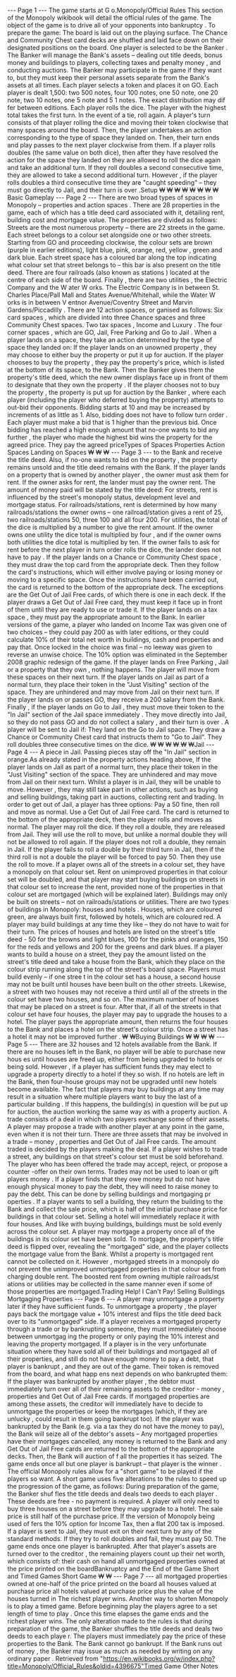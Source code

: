 --- Page 1 ---
The game starts at G o.Monopoly/Official Rules
This section of the Monopoly wikibook  will detail the official rules of the game. The object of the game
is to drive all of your opponents into bankruptcy .
To prepare the game:
The board is laid out on the playing surface.
The Chance and Community Chest card decks are
shuffled and laid face down on their designated
positions on the board.
One player is selected to be the Banker . The Banker
will manage the Bank's assets – dealing out title
deeds, bonus money and buildings to players,
collecting taxes and penalty money , and conducting
auctions. The Banker may participate in the game if
they want to, but they must keep their personal
assets separate from the Bank's assets at all times.
Each player selects a token and places it on GO.
Each player is dealt 1,500: two 500 notes, four 100 notes, one 50 note, one 20 note,
two 10 notes, one 5 note and 5 1 notes. The exact distribution may dif fer between
editions.
Each player rolls the dice. The player with the highest total takes the first turn. In the event
of a tie, roll again.
A player's turn consists of that player rolling the dice and moving their token clockwise that many spaces
around the board. Then, the player undertakes an action corresponding to the type of space they landed
on. Then, their turn ends and play passes to the next player clockwise from them.
If a player rolls doubles (the same value on both dice), then after they have resolved the action for the
space they landed on they are allowed to roll the dice again and take an additional turn. If they roll
doubles a second consecutive time, they are allowed to take a second additional turn. However , if the
player rolls doubles a third consecutive time they are "caught speeding" – they must go directly to Jail,
and their turn is over .Setup
₩
₩
₩
₩
₩
₩
₩
₩
Basic Gameplay
--- Page 2 ---
There are two broad types of spaces in Monopoly – properties  and action spaces .
There are 28 properties in the game, each of which has a title deed card associated with it, detailing rent,
building cost and mortgage value. The properties are divided as follows:
Streets  are the most numerous property – there are 22 streets in the game. Each street
belongs to a colour set  alongside one or two other streets. Starting from GO and
proceeding clockwise, the colour sets are brown (purple in earlier editions), light blue, pink,
orange, red, yellow , green and dark blue. Each street space has a coloured bar along the
top indicating what colour set that street belongs to – this bar is also present on the title
deed.
There are four railroads  (also known as stations ) located at the centre of each side of the
board.
Finally , there are two utilities , the Electric Company and the W ater W orks. The Electric
Company is in between St. Charles Place/Pall Mall and States Avenue/Whitehall, while the
Water W orks is in between V entnor Avenue/Coventry Street and Marvin Gardens/Piccadilly .
There are 12 action spaces, or ganised as follows:
Six card spaces , which are divided into three Chance spaces  and three Community
Chest  spaces.
Two tax spaces , Income and Luxury .
The four corner spaces , which are GO, Jail, Free Parking  and Go to Jail .
When a player lands on a space, they take an action determined by the type of space they landed on:
If the player lands on an unowned property , they may choose to either buy the property or
put it up for auction.
If the player chooses to buy the property , they pay the property's price, which is listed at
the bottom of its space, to the Bank. Then the Banker gives them the property's title
deed, which the new owner displays face up in front of them to designate that they own
the property .
If the player chooses not to buy the property , the property is put up for auction by the
Banker , where each player (including the player who deferred buying the property)
attempts to out-bid their opponents. Bidding starts at 10 and may be increased by
increments of as little as 1. Also, bidding does not have to follow turn order . Each
player must make a bid that is 1 higher than the previous bid. Once bidding has
reached a high enough amount that no-one wants to bid any further , the player who
made the highest bid wins the property for the agreed price. They pay the agreed priceTypes of Spaces
Properties
Action Spaces
Landing on Spaces
₩
₩
₩
--- Page 3 ---
to the Bank and receive the title deed. Also, if no-one wants to bid on the property , the
property remains unsold and the title deed remains with the Bank.
If the player lands on a property that is owned by another player , the owner must ask
them for rent.
If the owner asks for rent, the lander must pay the owner rent. The amount of money
paid will be stated by the title deed:
For streets, rent is influenced by the street's monopoly status, development level and
mortgage status.
For railroads/stations, rent is determined by how many railroads/stations the owner
owns – one railroad/station gives a rent of 25, two railroads/stations 50, three 
100 and all four 200.
For utilities, the total of the dice is multiplied by a number to give the rent amount. If
the owner owns one utility the dice total is multiplied by four , and if the owner owns
both utilities the dice total is multiplied by ten.
If the owner fails to ask for rent before the next player in turn order rolls the dice, the
lander does not have to pay .
If the player lands on a Chance  or Community Chest  space , they must draw the top card
from the appropriate deck. Then they follow the card's instructions, which will either involve
paying or losing money or moving to a specific space. Once the instructions have been
carried out, the card is returned to the bottom of the appropriate deck.
The exceptions are the Get Out of Jail Free cards, of which there is one in each deck. If
the player draws a Get Out of Jail Free card, they must keep it face up in front of them
until they are ready to use or trade it.
If the player lands on a tax space , they must pay the appropriate amount to the Bank.
In earlier versions of the game, a player who landed on Income Tax was given one of
two choices – they could pay 200 as with later editions, or they could calculate 10% of
their total net worth in buildings, cash and properties and pay that. Once locked in the
choice was final – no leeway was given to reverse an unwise choice. The 10% option
was eliminated in the September 2008 graphic redesign of the game.
If the player lands on Free Parking , Jail or a property that they own , nothing happens.
The player will move from these spaces on their next turn.
If the player lands on Jail as part of a normal turn, they place their token in the "Just
Visiting" section of the space. They are unhindered and may move from Jail on their next
turn.
If the player lands on or passes GO, they receive a 200 salary from the Bank.
Finally , if the player lands on Go to Jail , they must move their token to the "In Jail" section
of the Jail space immediately . They move directly into Jail, so they do not pass GO and do
not collect a salary , and their turn is over .
A player will be sent to Jail if:
They land on the Go to Jail space.
They draw a Chance or Community Chest card that instructs them to "Go to Jail".
They roll doubles three consecutive times on the dice.
₩
₩
₩
₩
₩
₩Jail
--- Page 4 ---
A piece in Jail. Passing pieces stay off
the "In Jail" section in orange.As already stated in the property actions heading above, If the
player lands on Jail as part of a normal turn, they place their
token in the "Just Visiting" section of the space. They are
unhindered and may move from Jail on their next turn.
Whilst a player is in Jail, they will be unable to move.
However , they may still take part in other actions, such as
buying and selling buildings, taking part in auctions,
collecting rent and trading.
In order to get out of Jail, a player has three options:
Pay a 50 fine, then roll and move as normal.
Use a Get Out of Jail Free card. The card is
returned to the bottom of the appropriate deck, then the player rolls and moves as normal.
The player may roll the dice. If they roll a double, they are released from Jail. They will use
the roll to move, but unlike a normal double they will not be allowed to roll again. If the
player does not roll a double, they remain in Jail.
If the player fails to roll a double by their third turn in Jail, then if the third roll is not a double the player
will be forced to pay 50. Then they use the roll to move.
If a player owns all of the streets in a colour set, they have a monopoly  on that colour set. Rent on
unimproved properties in that colour set will be doubled, and that player may start buying buildings on
streets in that colour set to increase the rent, provided none of the properties in that colour set are
mortgaged (which will be explained later).
Buildings may only be built on streets – not on railroads/stations or utilities.
There are two types of buildings in Monopoly: houses  and hotels . Houses, which are coloured green, are
always built first, followed by hotels, which are coloured red. A player may build buildings at any time
they like – they do not have to wait for their turn. The prices of houses and hotels are listed on the street's
title deed - 50 for the browns and light blues, 100 for the pinks and oranges, 150 for the reds and
yellows and 200 for the greens and dark blues.
If a player wants to build a house on a street, they pay the amount listed on the street's title deed and take
a house from the Bank, which they place on the colour strip running along the top of the street's board
space.
Players must build evenly – if one stree t in the colour set has a house, a second house may not be built
until houses have been built on the other streets. Likewise, a street with two houses may not receive a
third until all of the streets in the colour set have two houses, and so on.
The maximum number of houses that may be placed on a street is four. After that, if all of the streets in
that colour set have four houses, the player may pay to upgrade the houses to a hotel. The player pays the
appropriate amount, then returns the four houses to the Bank and places a hotel on the street's colour
strip. Once a street has a hotel it may not be improved further .
₩
₩Buying Buildings
₩
₩
₩
₩
--- Page 5 ---
There are 32 houses and 12 hotels available from the Bank. If there are no houses left in the Bank, no
player will be able to purchase new hous es until houses are freed up, either from  being upgraded to hotels
or being sold. However , if a player has sufficient funds they may elect to upgrade a property directly to a
hotel if they so wish. If no hotels are left in the Bank, then four-house groups may not be upgraded until
new hotels become available.
The fact that players may buy buildings at any time may result in a situation where multiple players want
to buy the last of a particular building . If this happens, the building(s) in question will be put up for
auction, the auction working the same way as with a property auction.
A trade consists of a deal in which two players exchange some of their assets.
A player may propose a trade with another player at any point in the game, even when it is not their turn.
There are three assets that may be involved in a trade – money , properties and Get Out of Jail Free cards.
The amount traded is decided by the players making the deal.
If a player wishes to trade a street, any buildings on that street's colour set must be sold beforehand.
The player who has been offered the trade may accept, reject, or propose a counter -offer on their own
terms.
Trades may not be used to loan or gift players money .
If a player finds that they owe money but do not have enough physical money to pay the debt, they will
need to raise money to pay the debt. This can be done by selling buildings  and mortgaging pr operties .
If a player wants to sell a building, they return the building to the Bank and collect the sale price, which is
half of the initial purchase price for buildings in that colour set. Selling a hotel will immediately replace it
with four houses. And like with buying buildings, buildings must be sold evenly across the colour set.
A player may mortgage a property once all of the buildings in its colour set have been sold. To mortgage,
the property's title deed is flipped over, revealing the "mortgaged" side, and the player collects the
mortgage value from the Bank. Whilst a property is mortgaged rent cannot be collected on it. However ,
mortgaged streets in a monopoly do not prevent the unimproved unmortgaged properties in that colour set
from charging double rent. The boosted  rent from owning multiple railroads/st ations or utilities may be
collected in the same manner even if some of those properties are mortgaged.Trading
Help! I Can't Pay!
Selling Buildings
Mortgaging Properties
--- Page 6 ---
A player may unmortgage a property later if they have sufficient funds. To unmortgage a property , the
player pays back the mortgage value + 10% interest and flips the title deed back over to its
"unmortgaged" side.
If a player receives a mortgaged property through a trade or by bankrupting someone, they must
immediately choose between unmortgag ing the property or only paying the 10% interest and leaving the
property mortgaged.
If a player is in the very unfortunate situation where they have sold all of their buildings and mortgaged
all of their properties, and still do not have enough money to pay a debt, that player is bankrupt , and
they are out of the game. Their token is removed from the board, and what happ ens next depends on who
bankrupted them:
If the player was bankrupted by another player , the debtor must immediately turn over all of
their remaining assets to the creditor - money , properties and Get Out of Jail Free cards. If
mortgaged properties are among these assets, the creditor will immediately have to decide
to unmortgage the properties or keep the mortgages (which, if they are unlucky , could result
in them going bankrupt too).
If the player was bankrupted by the Bank (e.g. via a tax they do not have the money to pay),
the Bank will seize all of the debtor's assets – Any mortgaged properties have their
mortgages cancelled, any money is returned to the Bank and any Get Out of Jail Free cards
are returned to the bottom of the appropriate decks. Then, the Bank will auction of f all the
properties it has seized.
The game ends once all but one player is bankrupt – that player is the winner .
The official Monopoly rules allow for a "short game" to be played if the players so want. A short game
uses five alterations to the rules to speed up the progression of the game, as follows:
During preparation of the game, the Banker shuf fles the title deeds and deals two deeds to
each player . These deeds are free - no payment is required.
A player will only need to buy three houses on a street before they may upgrade to a hotel.
The sale price is still half of the purchase price.
If the version of Monopoly being used of fers the 10% option for Income Tax, then a flat 200
tax is imposed.
If a player is sent to Jail, they must  exit on their next turn by any of the standard methods. If
they try to roll doubles and fail, they must pay 50.
The game ends once one player is bankrupted. After that player's assets are turned over to
the creditor , the remaining players count up their net worth, which consists of:
their cash on hand
all unmortgaged properties owned at the price printed on the boardBankruptcy and the End of the Game
Short and Timed Games
Short Game
₩
₩
--- Page 7 ---
all mortgaged properties owned at one-half of the price printed on the board
all houses valued at purchase price
all hotels valued at purchase price plus the value of the houses turned in
The richest player wins.
Another way to shorten Monopoly is to play a timed game. Before beginning play the players agree to a
set length of time to play . Once this time elapses the game ends and the richest player wins.
The only alteration made to the rules is that during preparation of the game, the Banker shuffles the title
deeds and deals two deeds to each playe r. The players must immediately pay the price of these properties
to the Bank.
The Bank cannot go bankrupt. If the Bank runs out of money , the Banker may issue as
much as needed by writing on any ordinary paper .
Retrieved from "https://en.wikibooks.org/w/index.php?title=Monopoly/Official_Rules&oldid=4396675"Timed Game
Other  Notes

